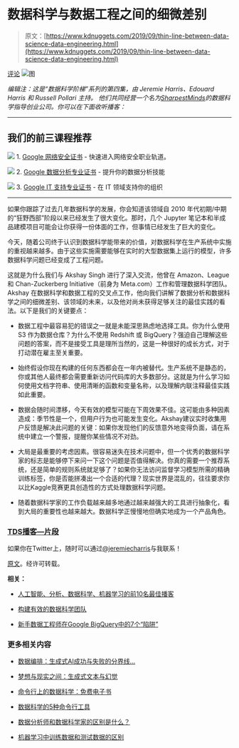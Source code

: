 # 数据科学与数据工程之间的细微差别

> 原文：[https://www.kdnuggets.com/2019/09/thin-line-between-data-science-data-engineering.html](https://www.kdnuggets.com/2019/09/thin-line-between-data-science-data-engineering.html)

[评论](#comments) ![图](../Images/ae69eaf0d57306d66f83b1938622be5f.png)

*编辑注：这是“数据科学阶梯”系列的第四集，由 Jeremie Harris、Edouard Harris 和 Russell Pollari 主持。 他们共同经营一个名为*[*SharpestMinds*](http://sharpestminds.com/)*的数据科学指导创业公司。你可以在下面收听播客：*

* * *

## 我们的前三课程推荐

![](../Images/0244c01ba9267c002ef39d4907e0b8fb.png) 1. [Google 网络安全证书](https://www.kdnuggets.com/google-cybersecurity) - 快速进入网络安全职业轨道。

![](../Images/e225c49c3c91745821c8c0368bf04711.png) 2. [Google 数据分析专业证书](https://www.kdnuggets.com/google-data-analytics) - 提升你的数据分析技能

![](../Images/0244c01ba9267c002ef39d4907e0b8fb.png) 3. [Google IT 支持专业证书](https://www.kdnuggets.com/google-itsupport) - 在 IT 领域支持你的组织

* * *

如果你跟踪了过去几年数据科学的发展，你会知道该领域自 2010 年代初期/中期的“狂野西部”阶段以来已经发生了很大变化。那时，几个 Jupyter 笔记本和半成品建模项目可能会让你获得一份体面的工作，但事情已经发生了巨大的变化。

今天，随着公司终于认识到数据科学能带来的价值，对数据科学在生产系统中实施的重视越来越多。由于这些实施需要能够在实时的大型数据集上运行的模型，许多数据科学问题已经变成了工程问题。

这就是为什么我们与 Akshay Singh 进行了深入交流，他曾在 Amazon、League 和 Chan-Zuckerberg Initiative（前身为 Meta.com）工作和管理数据科学团队。Akshay 在数据科学和数据工程的交叉点工作，他向我们讲解了数据分析和数据科学之间的细微差别、该领域的未来，以及他对尚未获得足够关注的最佳实践的看法。以下是我们的关键要点：

+   数据工程中最容易犯的错误之一就是未能深思熟虑地选择工具。你为什么使用 S3 作为数据仓库？为什么不使用 Redshift 或 BigQuery？强迫自己理解这些问题的答案，而不是接受工具是理所当然的，这是一种很好的成长方式，对于打动潜在雇主至关重要。

+   始终假设你现在构建的任何东西都会在一年内被替代。生产系统不是静态的，你或其他人最终都会需要重新访问代码库的大多数部分。这就是为什么学习如何使用文档字符串、使用清晰的函数和变量名称，以及理解内联注释最佳实践如此重要。

+   数据会随时间漂移，今天有效的模型可能在下周效果不佳。这可能由多种因素造成：季节性是一个，但用户行为也可能发生变化。Akshay建议实时收集用户反馈是解决此问题的关键：如果你发现他们的反馈意外地变得负面，请在系统中建立一个警报，提醒你某些情况不对劲。

+   大局是最重要的考虑因素。很容易迷失在技术问题中，但一个优秀的数据科学家的标志是能够停下来问一下这个问题是否值得解决。你真的需要一个推荐系统，还是简单的规则系统就足够了？如果你无法访问监督学习模型所需的精确训练标签，你是否能拼凑出一个合适的代理？现实世界是混乱的，往往要求你以比Kaggle竞赛更具创造性的方式处理数据科学问题。

+   随着数据科学家的工作负载越来越多地通过越来越强大的工具进行抽象化，看到大局的重要性也越来越大。数据科学正慢慢地但确实地成为一个产品角色。

### [TDS播客—片段](https://youtu.be/kA5LCMsr87w)

如果你在Twitter上，随时可以通过[@jeremiecharris](https://twitter.com/jeremiecharris)与我联系！

[原文](https://towardsdatascience.com/the-thin-line-between-data-science-and-data-engineering-2e6bd922fe35)。经许可转载。

**相关：**

+   [人工智能、分析、数据科学、机器学习的前10名最佳播客](/2019/07/best-podcasts-ai-analytics-data-science-machine-learning.html)

+   [构建有效的数据科学团队](/2019/03/building-effective-data-science-teams.html)

+   [新手数据工程师在Google BigQuery中的7个“陷阱”](/2019/03/7-gotchas-data-engineers-google-bigquery.html)

### 更多相关内容

+   [数据编排：生成式AI成功与失败的分界线…](https://www.kdnuggets.com/2024/07/astronomer/data-orchestration-the-dividing-line-between-generative-ai-success-and-failure)

+   [梦想与现实之间：生成式文本与幻觉](https://www.kdnuggets.com/between-dreams-and-reality-generative-text-and-hallucinations)

+   [命令行上的数据科学：免费电子书](https://www.kdnuggets.com/2022/03/data-science-command-line-free-ebook.html)

+   [数据科学的5种命令行工具](https://www.kdnuggets.com/2023/03/5-command-line-tools-data-science.html)

+   [数据分析师和数据科学家的区别是什么？](https://www.kdnuggets.com/2022/03/difference-data-analysts-data-scientists.html)

+   [机器学习中训练数据和测试数据的区别](https://www.kdnuggets.com/2022/08/difference-training-testing-data-machine-learning.html)
